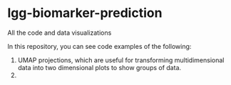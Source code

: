 # lgg-biomarker-prediction
 All the code and data visualizations

In this repository, you can see code examples of the following:

1) UMAP projections, which are useful for transforming multidimensional data into two dimensional plots to show groups of data.
2) 
